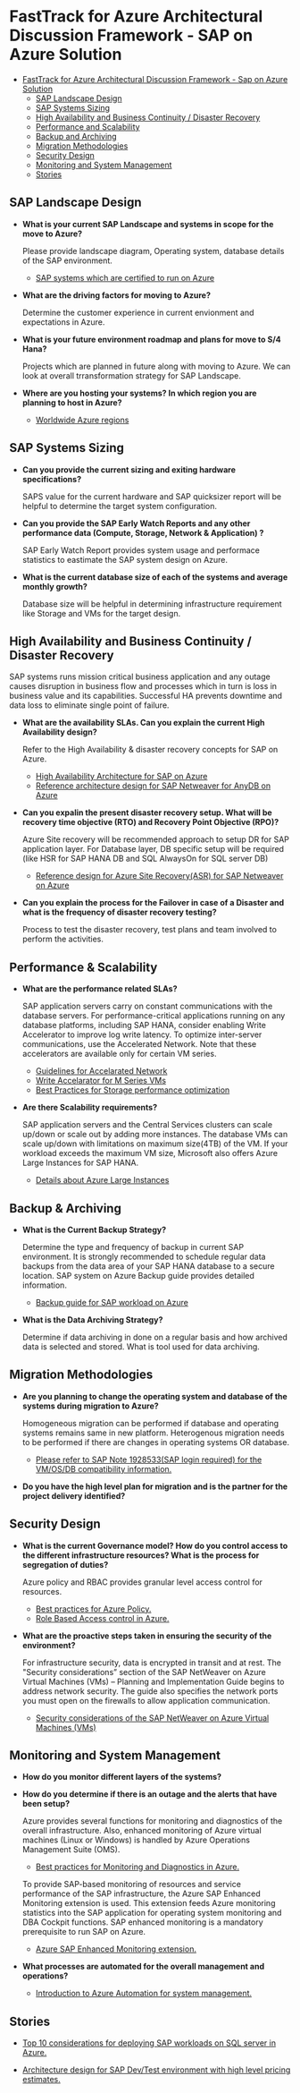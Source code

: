 # FastTrack for Azure Architectural Discussion Framework - SAP on Azure Solution


- [FastTrack for Azure Architectural Discussion Framework - Sap on Azure Solution](#fasttrack-for-azure-architectural-discussion-framework---sap-on-azure-solution)
  - [SAP Landscape Design](#sap-landscape-design)
  - [SAP Systems Sizing](#sap-systems-sizing)
  - [High Availability and Business Continuity / Disaster Recovery](#high-availability-and-business-continuity--disaster-recovery)
  - [Performance and Scalability](#performance--scalability)
  - [Backup and Archiving](#backup--archiving)
  - [Migration Methodologies](#migration-methodologies)
  - [Security Design](#security-design)
  - [Monitoring and System Management](#monitoring-and-system-management)
  - [Stories](#stories)

## SAP Landscape Design

- **What is your current SAP Landscape and systems in scope for the move to Azure?**

    Please provide landscape diagram, Operating system, database details of the SAP environment.
    - [SAP systems which are certified to run on Azure](https://docs.microsoft.com/en-us/azure/virtual-machines/workloads/sap/sap-certifications)

- **What are the driving factors for moving to Azure?**

   Determine the customer experience in current envionment and expectations in Azure.

- **What is your future environment roadmap and plans for move to S/4 Hana?**

    Projects which are planned in future along with moving to Azure. We can look at overall trransformation strategy for SAP Landscape.

- **Where are you hosting your systems?  In which region you are planning to host in Azure?**

    - [Worldwide Azure regions](https://azure.microsoft.com/en-us/global-infrastructure/regions/)

## SAP Systems Sizing

- **Can you provide the current sizing and exiting hardware specifications?**

    SAPS value for the current hardware and SAP quicksizer report will be helpful to determine the target system configuration.  

- **Can you provide the SAP Early Watch Reports and any other performance data (Compute, Storage, Network & Application) ?**

    SAP Early Watch Report provides system usage and performace statistics to eastimate the SAP system design on Azure.

- **What is the current database size of each of the systems and average monthly growth?**

    Database size will be helpful in determining infrastructure requirement like Storage and VMs for the target design.


## High Availability and Business Continuity / Disaster Recovery

   SAP systems runs mission critical business application and any outage causes disruption in business flow and processes which in turn is loss in business value and its capabilities. Successful HA prevents downtime and data loss to eliminate single point of failure.

- **What are the availability SLAs. Can you explain the current High Availability design?**

    Refer to the High Availability & disaster recovery concepts for SAP on Azure.
    - [High Availability Architecture for SAP on Azure ](https://docs.microsoft.com/en-us/azure/virtual-machines/workloads/sap/sap-certifications)
    - [Reference architecture design for SAP Netweaver for AnyDB on Azure](https://docs.microsoft.com/en-us/azure/architecture/reference-architectures/sap/sap-netweaver)

- **Can you expalin the present disaster recovery setup. What will be recovery time objective (RTO) and Recovery Point Objective (RPO)?**

    Azure Site recovery will be recommended approach to setup DR for SAP application layer. For Database layer, DB specific setup will be required (like HSR for SAP HANA DB and SQL AlwaysOn for SQL server DB)
    - [Reference design for Azure Site Recovery(ASR) for SAP Netweaver on Azure](https://docs.microsoft.com/en-us/azure/site-recovery/site-recovery-sap)

- **Can you explain the process for the Failover in case of a Disaster and what is the frequency of disaster recovery testing?**

   Process to test the disaster recovery, test plans and team involved to perform the activities. 

## Performance & Scalability

- **What are the performance related SLAs?**

    SAP application servers carry on constant communications with the database servers. For performance-critical applications running on any database platforms, including SAP HANA, consider enabling Write Accelerator to improve log write latency. To optimize inter-server communications, use the Accelerated Network. Note that these accelerators are available only for certain VM series.
  
    - [Guidelines for Accelarated Network](https://azure.microsoft.com/blog/linux-and-windows-networking-performance-enhancements-accelerated-networking/)
    - [Write Accelarator for M Series VMs](https://docs.microsoft.com/en-us/azure/virtual-machines/linux/how-to-enable-write-accelerator)
  - [Best Practices for Storage performance optimization](https://docs.microsoft.com/en-us/azure/virtual-machines/windows/premium-storage-performance)

 - **Are there Scalability requirements?**

    SAP application servers and the Central Services clusters can scale up/down or scale out by adding more instances.
    The database VMs can scale up/down with limitations on maximum size(4TB) of the VM. If your workload exceeds the maximum VM size, Microsoft also offers Azure Large Instances for SAP HANA. 
     
    - [Details about Azure Large Instances](https://docs.microsoft.com/en-us/azure/virtual-machines/workloads/sap/hana-overview-architecture)


## Backup & Archiving

- **What is the Current Backup Strategy?**

    Determine the type and frequency of backup in current SAP environment. It is strongly recommended to schedule regular data backups from the data area of your SAP HANA database to a secure location. SAP system on Azure Backup guide provides detailed information. 

    - [Backup guide for SAP workload on Azure](https://docs.microsoft.com/en-us/azure/virtual-machines/workloads/sap/sap-hana-backup-guide)

- **What is the Data Archiving Strategy?**

    Determine if data archiving in done on a regular basis and how archived data is selected and stored. What is tool used for data archiving. 

## Migration Methodologies

- **Are you planning to change the operating system and database of the systems during migration to Azure?**

    Homogeneous migration can be performed if database and operating systems remains same in new platform.
    Heterogenous migration needs to be performed if there are changes in operating systems OR database. 

    - [Please refer to SAP Note 1928533(SAP login required) for the VM/OS/DB compatibility information.](https://launchpad.support.sap.com/#/notes/1928533)

- **Do you have the high level plan for migration and is the partner for the project delivery identified?**

## Security Design
 - **What is the current Governance model? How do you control access to the different infrastructure resources? What is the process for segregation of duties?**

    Azure policy and RBAC provides granular level access control for resources.
    - [Best practices for Azure Policy.](https://docs.microsoft.com/en-us/azure/azure-policy/azure-policy-introduction)
    - [Role Based Access control in Azure.](https://docs.microsoft.com/en-us/azure/role-based-access-control/overview)

 - **What are the proactive steps taken in ensuring the security of the environment?**

    For infrastructure security, data is encrypted in transit and at rest. The "Security considerations” section of the SAP NetWeaver on Azure Virtual Machines (VMs) – Planning and Implementation Guide begins to address network security. The guide also specifies the network ports you must open on the firewalls to allow application communication.
    - [Security considerations of the SAP NetWeaver on Azure Virtual Machines (VMs)](https://docs.microsoft.com/en-us/azure/virtual-machines/workloads/sap/planning-guide)

## Monitoring and System Management

- **How do you monitor different layers of the systems?**
- **How do you determine if there is an outage and the alerts that have been setup?**


    Azure provides several functions for monitoring and diagnostics of the overall infrastructure. Also, enhanced monitoring of Azure virtual machines (Linux or Windows) is handled by Azure Operations Management Suite (OMS).
    - [Best practices for Monitoring and Diagnostics in Azure.](https://docs.microsoft.com/en-us/azure/architecture/best-practices/monitoring)

    To provide SAP-based monitoring of resources and service performance of the SAP infrastructure, the Azure SAP Enhanced Monitoring extension is used. This extension feeds Azure monitoring statistics into the SAP application for operating system monitoring and DBA Cockpit functions. SAP enhanced monitoring is a mandatory prerequisite to run SAP on Azure. 
    - [Azure SAP Enhanced Monitoring extension.](https://docs.microsoft.com/en-us/azure/virtual-machines/workloads/sap/deployment-guide#d98edcd3-f2a1-49f7-b26a-07448ceb60ca)

- **What processes are automated for the overall management and operations?**
    - [Introduction to Azure Automation for system management.](https://docs.microsoft.com/en-us/azure/automation/automation-intro)

## Stories
 - [Top 10 considerations for deploying SAP workloads on SQL server in Azure.](https://blogs.msdn.microsoft.com/saponsqlserver/2015/05/25/top-10-key-considerations-for-deploying-sap-applications-on-azure/)

 - [Architecture design for SAP Dev/Test environment with high level pricing estimates.](https://docs.microsoft.com/en-us/azure/architecture/example-scenario/apps/sap-dev-test)